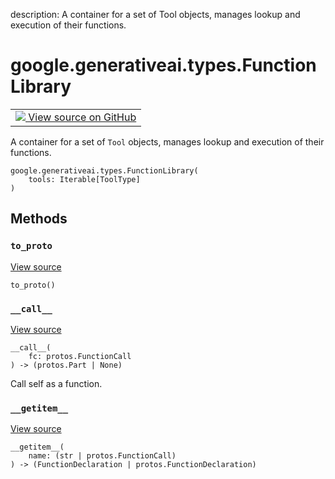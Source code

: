 description: A container for a set of Tool objects, manages lookup and execution of their functions.

<div itemscope itemtype="http://developers.google.com/ReferenceObject">
<meta itemprop="name" content="google.generativeai.types.FunctionLibrary" />
<meta itemprop="path" content="Stable" />
<meta itemprop="property" content="__call__"/>
<meta itemprop="property" content="__getitem__"/>
<meta itemprop="property" content="__init__"/>
<meta itemprop="property" content="to_proto"/>
</div>

# google.generativeai.types.FunctionLibrary

<!-- Insert buttons and diff -->

<table class="tfo-notebook-buttons tfo-api nocontent">
<td>
  <a target="_blank" href="https://github.com/google/generative-ai-python/blob/master/google/generativeai/types/content_types.py#L837-L871">
    <img src="https://www.tensorflow.org/images/GitHub-Mark-32px.png" />
    View source on GitHub
  </a>
</td>
</table>



A container for a set of `Tool` objects, manages lookup and execution of their functions.

<pre class="devsite-click-to-copy prettyprint lang-py tfo-signature-link">
<code>google.generativeai.types.FunctionLibrary(
    tools: Iterable[ToolType]
)
</code></pre>



<!-- Placeholder for "Used in" -->


## Methods

<h3 id="to_proto"><code>to_proto</code></h3>

<a target="_blank" class="external" href="https://github.com/google/generative-ai-python/blob/master/google/generativeai/types/content_types.py#L870-L871">View source</a>

<pre class="devsite-click-to-copy prettyprint lang-py tfo-signature-link">
<code>to_proto()
</code></pre>




<h3 id="__call__"><code>__call__</code></h3>

<a target="_blank" class="external" href="https://github.com/google/generative-ai-python/blob/master/google/generativeai/types/content_types.py#L862-L868">View source</a>

<pre class="devsite-click-to-copy prettyprint lang-py tfo-signature-link">
<code>__call__(
    fc: protos.FunctionCall
) -> (protos.Part | None)
</code></pre>

Call self as a function.


<h3 id="__getitem__"><code>__getitem__</code></h3>

<a target="_blank" class="external" href="https://github.com/google/generative-ai-python/blob/master/google/generativeai/types/content_types.py#L854-L860">View source</a>

<pre class="devsite-click-to-copy prettyprint lang-py tfo-signature-link">
<code>__getitem__(
    name: (str | protos.FunctionCall)
) -> (FunctionDeclaration | protos.FunctionDeclaration)
</code></pre>






